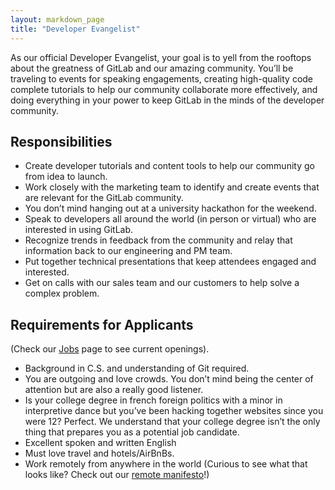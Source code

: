 ```yaml
---
layout: markdown_page
title: "Developer Evangelist"
---
```


As our official Developer Evangelist, your goal is to yell from the rooftops 
about the greatness of GitLab and our amazing community. You’ll be traveling to events 
for speaking engagements, creating high-quality code complete tutorials to help our community 
collaborate more effectively, and doing everything in your power to keep GitLab in the minds of the developer community.

## Responsibilities

* Create developer tutorials and content tools to help our community go from idea to launch. 
* Work closely with the marketing team to identify and create events that are relevant for the GitLab community.
* You don’t mind hanging out at a university hackathon for the weekend.
* Speak to developers all around the world (in person or virtual) who are interested in using GitLab.
* Recognize trends in feedback from the community and relay that information back to our engineering and PM team.
* Put together technical presentations that keep attendees engaged and interested.
* Get on calls with our sales team and our customers to help solve a complex problem.

## Requirements for Applicants
(Check our [Jobs](https://about.gitlab.com/jobs/) page to see current openings).

* Background in C.S. and understanding of Git required.
* You are outgoing and love crowds. You don’t mind being the center of attention but are also a really good listener.
* Is your college degree in french foreign politics with a minor in interpretive dance but you’ve been hacking together websites since you were 12? Perfect. We understand that your college degree isn’t the only thing that prepares you as a potential job candidate.
* Excellent spoken and written English
* Must love travel and hotels/AirBnBs.
* Work remotely from anywhere in the world (Curious to see what that looks like? Check out our [remote manifesto](https://about.gitlab.com/2015/04/08/the-remote-manifesto/)!)
